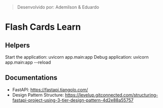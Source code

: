 > Desenvolvido por: Ademilson & Eduardo

# Flash Cards Learn

## Helpers
Start the application: uvicorn app.main:app
Debug application: uvicorn app.main:app --reload

## Documentations
- FastAPI: https://fastapi.tiangolo.com/
- Design Pattern Structure: https://levelup.gitconnected.com/structuring-fastapi-project-using-3-tier-design-pattern-4d2e88a55757

